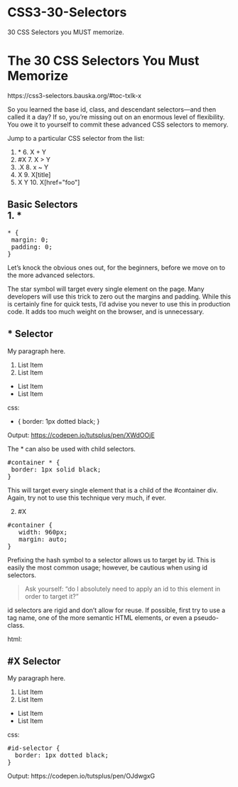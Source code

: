 # CSS3-30-Selectors
30 CSS Selectors you MUST memorize.

<h1>The 30 CSS Selectors You Must Memorize</h1>
https://css3-selectors.bauska.org/#toc-txlk-x

<p>So you learned the base id, class, and descendant selectors—and then called it a day? If so, you’re missing out on an enormous level of flexibility. You owe it to yourself to commit these advanced CSS selectors to memory.</p>

<p>Jump to a particular CSS selector from the list:</p>

1. &ast;				6. X + Y
2. #X					7. X > Y
3. .X					8. x ~ Y
4. X					9. X[title]
5. X Y					10. X[href="foo"]

<h2>Basic Selectors<br>
1. &ast;</h2>

<pre>
* {
 margin: 0;
 padding: 0;
}
</pre>

<p>Let’s knock the obvious ones out, for the beginners, before we move on to the more advanced selectors.</p>

The star symbol will target every single element on the page. Many developers will use this trick to zero out the margins and padding. While this is certainly fine for quick tests, I’d advise you never to use this in production code. It adds too much weight on the browser, and is unnecessary.

<h2>* Selector</h2>

<p> My paragraph here. </p>

<ol>
  <li> List Item</li>
  <li> List Item</li>
</ol>

<ul>
  <li> List Item</li>
  <li> List Item</li>
</ul>  

css:
* { 
  border: 1px dotted black; 
}

Output: https://codepen.io/tutsplus/pen/XWdOOjE

The * can also be used with child selectors.
<pre>
#container * {
 border: 1px solid black;
}
</pre>
This will target every single element that is a child of the #container div. Again, try not to use this technique very much, if ever.

2. #X
<pre>
#container {
   width: 960px;
   margin: auto;
}
</pre>
Prefixing the hash symbol to a selector allows us to target by id. This is easily the most common usage; however, be cautious when using id selectors.

<blockquote>
Ask yourself: “do I absolutely need to apply an id to this element in order to target it?”
</blockquote>
id selectors are rigid and don’t allow for reuse. If possible, first try to use a tag name, one of the more semantic HTML elements, or even a pseudo-class.

html:
<h2>#X Selector</h2>

<div id="id-selector">
   <p> My paragraph here. </p>
   <ol>
      <li> List Item</li>
      <li> List Item</li>
   </ol>

   <ul>
      <li> List Item</li>
      <li> List Item</li>
   </ul>   
</div>
css:
<pre>
#id-selector {
  border: 1px dotted black; 
}
</pre>
Output: https://codepen.io/tutsplus/pen/OJdwgxG



